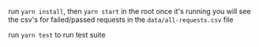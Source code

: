 run `yarn install`, then `yarn start` in the root
once it's running you will see the csv's for failed/passed requests in the `data/all-requests.csv` file

run `yarn test` to run test suite
